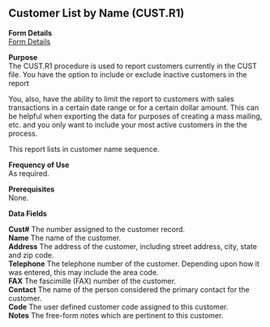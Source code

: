 ##  Customer List by Name (CUST.R1)

<PageHeader />

**Form Details**  
[ Form Details ](CUST-R1-1/README.md)   

**Purpose**  
The CUST.R1 procedure is used to report customers currently in the CUST file.
You have the option to include or exclude inactive customers in the report  
  
You, also, have the ability to limit the report to customers with sales
transactions in a certain date range or for a certain dollar amount. This can
be helpful when exporting the data for purposes of creating a mass mailing,
etc. and you only want to include your most active customers in the the
process.  
  
This report lists in customer name sequence.  
  

**Frequency of Use**  
As required.

**Prerequisites**  
None.

**Data Fields**

**Cust#** The number assigned to the customer record.  
**Name** The name of the customer.  
**Address** The address of the customer, including street address, city, state
and zip code.  
**Telephone** The telephone number of the customer. Depending upon how it was
entered, this may include the area code.  
**FAX** The fascimille (FAX) number of the customer.  
**Contact** The name of the person considered the primary contact for the
customer.  
**Code** The user defined customer code assigned to this customer.  
**Notes** The free-form notes which are pertinent to this customer.  
  
<badge text= "Version 8.10.57" vertical="middle" />

<PageFooter />